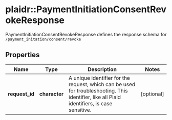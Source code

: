 # plaidr::PaymentInitiationConsentRevokeResponse

PaymentInitiationConsentRevokeResponse defines the response schema for `/payment_initation/consent/revoke`

## Properties
Name | Type | Description | Notes
------------ | ------------- | ------------- | -------------
**request_id** | **character** | A unique identifier for the request, which can be used for troubleshooting. This identifier, like all Plaid identifiers, is case sensitive. | [optional] 


